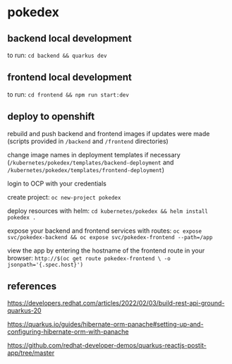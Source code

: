 # pokedex

## backend local development

to run: `cd backend && quarkus dev`

## frontend local development

to run: `cd frontend && npm run start:dev`

## deploy to openshift

rebuild and push backend and frontend images if updates were made (scripts provided in `/backend` and `/frontend` directories)

change image names in deployment templates if necessary (`/kubernetes/pokedex/templates/backend-deployment` and `/kubernetes/pokedex/templates/frontend-deployment`)

login to OCP with your credentials

create project: `oc new-project pokedex`

deploy resources with helm: `cd kubernetes/pokedex && helm install pokedex .`

expose your backend and frontend services with routes: `oc expose svc/pokedex-backend && oc expose svc/pokedex-frontend --path=/app`

view the app by entering the hostname of the frontend route in your browser: `http://$(oc get route pokedex-frontend \
-o jsonpath='{.spec.host}')`


## references

https://developers.redhat.com/articles/2022/02/03/build-rest-api-ground-quarkus-20

https://quarkus.io/guides/hibernate-orm-panache#setting-up-and-configuring-hibernate-orm-with-panache

https://github.com/redhat-developer-demos/quarkus-reactjs-postit-app/tree/master